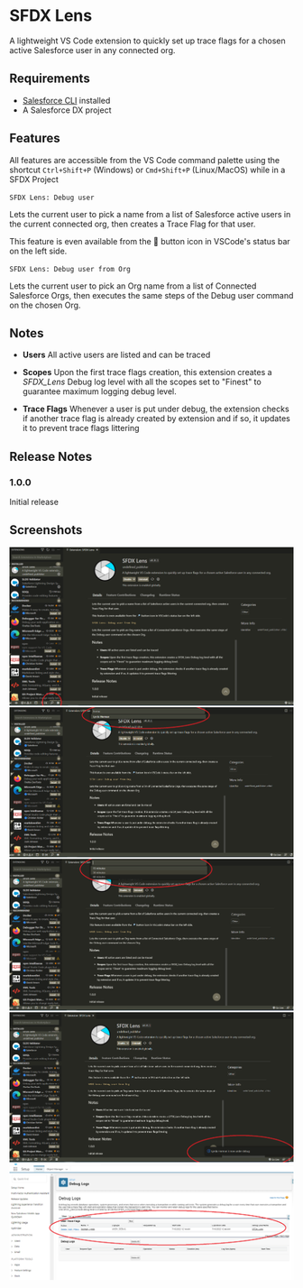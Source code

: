 # SFDX Lens

A lightweight VS Code extension to quickly set up trace flags for a chosen active Salesforce user in any connected org.

## Requirements

- [Salesforce CLI](https://developer.salesforce.com/tools/sfdxcli) installed
- A Salesforce DX project

## Features

All features are accessible from the VS Code command palette using the shortcut `Ctrl+Shift+P` (Windows) or `Cmd+Shift+P` (Linux/MacOS) while in a SFDX Project

`SFDX Lens: Debug user`

Lets the current user to pick a name from a list of Salesforce active users in the current connected org, then creates a Trace Flag for that user.

This feature is even available from the 🔎 button icon in VSCode's status bar on the left side.

`SFDX Lens: Debug user from Org`

Lets the current user to pick an Org name from a list of Connected Salesforce Orgs, then executes the same steps of the Debug user command on the chosen Org.

## Notes

- **Users** All active users are listed and can be traced

- **Scopes** Upon the first trace flags creation, this extension creates a *SFDX_Lens* Debug log level with all the scopes set to "Finest" to guarantee maximum logging debug level.

- **Trace Flags** Whenever a user is put under debug, the extension checks if another trace flag is already created by extension and if so, it updates it to prevent trace flags littering

## Release Notes

### 1.0.0

Initial release

## Screenshots

![](images/screen.png)
![](images/screen1.png)
![](images/screen2.png)
![](images/screen3.png)
![](images/screen4.png)